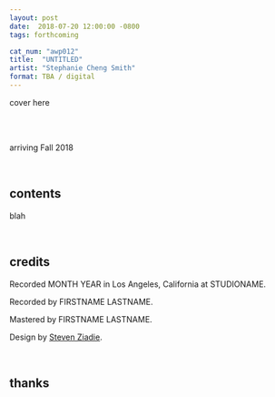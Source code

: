 ```yaml
---
layout: post
date:  2018-07-20 12:00:00 -0800
tags: forthcoming

cat_num: "awp012"
title:  "UNTITLED"
artist: "Stephanie Cheng Smith"
format: TBA / digital
---
```


cover here

<br/>

<br/>arriving Fall 2018

<br/>

## contents

blah

<br/>

## credits

Recorded MONTH YEAR in Los Angeles, California at STUDIONAME.

Recorded by FIRSTNAME LASTNAME.

Mastered by FIRSTNAME LASTNAME.

Design by [Steven Ziadie](http://s-ziadie.com/).

<br/>

## thanks
